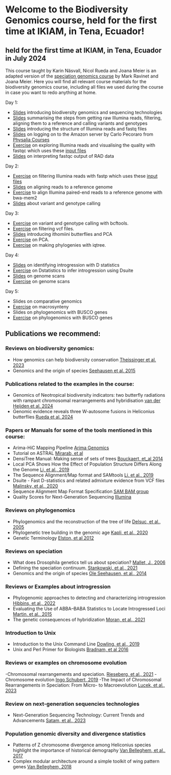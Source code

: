 # Welcome to the Biodiversity Genomics course, held for the first time at IKIAM, in Tena, Ecuador!
## held for the first time at IKIAM, in Tena, Ecuador in July 2024
This course taught by Karin Näsvall, Nicol Rueda and Joana Meier is an adapted version of the [speciation genomics course](https://speciationgenomics.github.io/) by Mark Ravinet and Joana Meier. Here you will find all relevant course materials for the biodiversity genomics course, including all files we used during the course in case you want to redo anything at home.

Day 1:
- [Slides](slide_presentations/01_Welcome_BiodiversityGenomics_introduction.pdf) introducing biodiversity genomics and sequencing technologies
- [Slides](slide_presentations/02_Summary_reads-vcf.pdf) summarising the steps from getting raw Illumina reads, filtering, aligning them to a reference and calling variants and genotypes
- [Slides](slide_presentations/03_Raw_sequences_and_quality_control.pdf) introducing the structure of Illumina reads and fastq files
- [Slides](exercises/Connecting_to_the_Amazon_server.pdf) on logging on to the Amazon server by Carlo Pecoraro from [Physalia Courses](https://www.physalia-courses.org)
- [Exercise](exercises/01_RawReadsExploration_fastqc.md) on exploring Illumina reads and visualising the quality with fastqc which uses these [input files](input_files/raw_reads)
- [Slides](slide_presentations/04_fastqc_interpretation.pdf) on interpreting fastqc output of RAD data

Day 2:
- [Exercise](02_fastp_filtering_reads.md) on filtering Illumina reads with fastp which uses these [input files](input_files/raw_reads)
- [Slides](slide_presentations/06_Aligning_reads_to_reference.pdf) on aligning reads to a reference genome
- [Exercise](03_Mapping_to_a_reference_genome.md) to align Illumina paired-end reads to a reference genome with bwa-mem2
- [Slides](slide_presentations/07_Variant_and_genotype_calling.pdf) about variant and genotype calling

Day 3:
- [Exercise](exercises/04_variant_calling.md) on variant and genotype calling with bcftools.
- [Exercise](exercises/05_filtering_variants.md) on filtering vcf files.
- [Slides](slide_presentations/08_Ithomiini_introduction_PCA.pdf) introducing ithomiini butterflies and PCA
- [Exercise](exercises/06_pca.md) on PCA.
- [Exercise](exercises/07_iqtree.md) on making phylogenies with iqtree.

Day 4:
- [Slides](slide_presentations/09_Detecting_hybridisation_Dstats.pdf) on identifying introgression with D statistics
- [Exercise](exercises/08_Dstatistics.md) on Dstatistics to infer introgression using Dsuite
- [Slides](slide_presentations/10_Genome_scans.pdf) on genome scans
- [Exercise](exercises/09_genome_scan.md) on genome scans

Day 5:
- Slides on comparative genomics
- [Exercise](exercises/Synteny.md) on macrosynteny
- Slides on phylogenomics with BUSCO genes
- [Exercise](exercises/11_gene_trees.md) on phylogenomics with BUSCO genes


##
## Publications we recommend:

### Reviews on biodiversity genomics:
- How genomics can help biodiversity conservation [Theissinger et al. 2023](Papers/Theissinger_et_al-2023_Genomics_Conservation.pdf)
- Genomics and the origin of species [Seehausen et al. 2015](Papers/Seehausen_et_al-15-NatRevGenet.pdf)

### Publications related to the examples in the course:
- Genomics of Neotropical biodiversity indicators: two butterfly radiations with rampant chromosomal rearrangements and hybridisation [van der Heijden et al. 2024](Papers/vanDerHeijden_et_al-2025-Biorxiv.pdf)
- Genomic evidence reveals three W-autosome fusions in Heliconius butterflies [Rueda et al. 2024](Papers/Rueda_et_al-24-PlosGenetics.pdf)

### Papers or Manuals for some of the tools mentioned in this course:
- Arima-HiC Mapping Pipeline [Arima Genomics](Papers/Arima_Mapping_UserGuide.pdf)
- Tutorial on ASTRAL [Mirarab, et al](Papers/Species_tree_Astral-tutorial.pdf)
- DensiTree Manual: Making sense of sets of trees [Bouckaert, et_al 2014](Papers/DensiTree_Manual.v2.2.pdf)
- Local PCA Shows How the Effect of Population Structure Differs Along the Genome [Li, et al., 2019](Papers/Li_2019_Local_PCA_Shows_How_the_Effect_of_Population_lostruct.pdf)
- The Sequence Alignment/Map format and SAMtools [Li, et al., 2019](Papers/Li_H_2009_The_Sequence_Alignment_Map_format_and_SAMtools.pdf)
- Dsuite - Fast D-statistics and related admixture evidence from VCF files [Malinsky, et al., 2020](Papers/Malinsky_2020_Dsuite.pdf)
- Sequence Alignment Map Format Specification [SAM BAM group](Papers/Sequence_Alignment_Map_Format_Specification.pdf)
- Quality Scores for Next-Generation Sequencing [Illumina](Papers/technote_Q-Scores.pdf)

### Reviews on phylogenomics
- Phylogenomics and the reconstruction of the tree of life [Delsuc, et al., 2005](Papers/Delsuc_F.etal.2005_PHYLOGENOMICS.pdf)
- Phylogenetic tree building in the genomic age [Kapli, et al., 2020](Papers/Kapli_phylogenomics_in_genomic_era.pdf)
- Genetic Terminology [Elston, et al 2012](Paper/Elston_2012_Genetic_Terminology.pdf)

### Reviews on speciation
- What does Drosophila genetics tell us about speciation? [Mallet, J., 2006](Papers/Mallet,J_2006_speciation.pdf)
- Defining the speciation continuum. [Stankowski, et al., 2021](Papers/Stankowski_etal,2021_Defining_the_speactiation_continuum.pdf)
- Genomics and the origin of species [Ole Seehausen, et al., 2014](Genomics_and_the_origin_of_species.pdf)

### Reviews or Examples about introgression
- Phylogenomic approaches to detecting and characterizing introgression [Hibbins, et al., 2022](Papers/Hibbins_M._2021._Phylogenomic_approaches_to_detecting_and_characterizing)
- Evaluating the Use of ABBA–BABA Statistics to Locate Introgressed Loci [Martin, et al., 2015](Papers/Martin_etal_2015_Evaluating_Use_ABBA–BABA_Statistics.pdf)
- The genetic consequences of hybridization [Moran, et al., 2021](Papers/The_genomic_consequences_of_hybridization.pdf)

### Introduction to Unix
- Introduction to the Unix Command Line [Dowling, et al., 2019](Papers/Introduction_unix_command-may2019.pdf)
- Unix and Perl Primer for Biologists [Bradnam, et al 2016](Unix_Perl.pdf)

### Reviews or examples on chromosome evolution
-Chromosomal rearrangements and speciation. [Rieseberg, et al., 2021](Papers/Rieseberg,etal.,_2001_Chromosomal_rearrangement_and_speciation.pdf)
-Chromosome evolution [Ingo Schubert, 2019](Papers/Chromosome_evolution.pdf)
-The Impact of Chromosomal Rearrangements in Speciation: From Micro- to Macroevolution [Lucek, et al., 2023](Papers/The_Impact_of_Chromosomal_Rearrangements_Speciation.pdf)

### Review on next-generation sequencies technologies
- Next-Generation Sequencing Technology: Current Trends and Advancements [Satam, et al., 2023](Papers/Satam_et_al_2024_Next_generation_sequencing.pdf)

### Population genomic diversity and divergence statistics
- Patterns of Z chromosome divergence among Heliconius species highlight the importance of historical demography [Van Belleghem, et al., 2017](Van_Belleghem_2018_Patterns_of_z_chromosome.pdf)
- Complex modular architecture around a simple toolkit of wing pattern genes [Van Belleghem, 2018](VanBelleghem_2017_Complex_modular_architecture_around_simple_toolkit_of_wing_pattern_genes.pdf)



